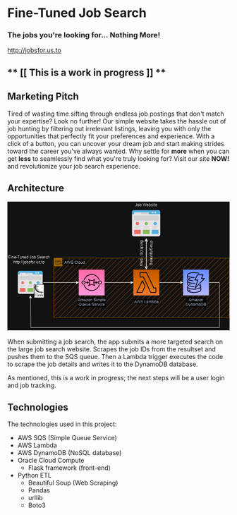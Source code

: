 # Fine-Tuned Job Search
### The jobs you're looking for... Nothing More!
http://jobsfor.us.to


## ** [[ **This is a work in progress** ]] **

## Marketing Pitch
Tired of wasting time sifting through endless job postings that don't match your expertise?
Look no further! Our simple website takes the hassle out of job hunting by filtering out irrelevant listings, leaving you with only the opportunities that perfectly fit your preferences and experience. 
With a click of a button, you can uncover your dream job and start making strides toward the career you've always wanted. Why settle for **__more__** when you can get **__less__** to seamlessly find what you're truly looking for? Visit our site **NOW!** and revolutionize your job search experience.

## Architecture
![Fine-Tuned Job Search diagram](https://github.com/mikewschmidt/fine-tuned-job-search/blob/master/templates/fine-tuned-job-search.drawio.png "Fine-Tuned Job Search diagram")

When submitting a job search, the app submits a more targeted search on the large job search website. Scrapes the job IDs from the resultset and pushes them to the SQS queue. Then a Lambda trigger executes the code to scrape the job details and writes it to the DynamoDB database.

As mentioned, this is a work in progress; the next steps will be a user login and job tracking.


## Technologies
The technologies used in this project:
- AWS SQS (Simple Queue Service)
- AWS Lambda
- AWS DynamoDB (NoSQL database)
- Oracle Cloud Compute
  - Flask framework (front-end)
- Python ETL
  - Beautiful Soup (Web Scraping)
  - Pandas
  - urllib
  - Boto3
